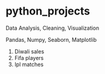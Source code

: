 # python_projects

Data Analysis, Cleaning, Visualization

Pandas, Numpy, Seaborn, Matplotlib 

1. Diwali sales  
2. Fifa players
3. Ipl matches
